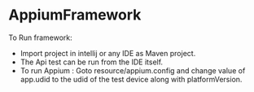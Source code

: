 # AppiumFramework

To Run framework:
  - Import project in intellij or any IDE as Maven project.
  - The Api test can be run from the IDE itself.
  - To run Appium : Goto resource/appium.config and change value of app.udid to the udid of the test device along with platformVersion.
  

